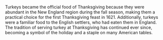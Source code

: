 Turkeys became the official food of Thanksgiving because they were abundant in the New England region during the fall season, making them a practical choice for the first Thanksgiving feast in 1621. Additionally, turkeys were a familiar food to the English settlers, who had eaten them in England. The tradition of serving turkey at Thanksgiving has continued ever since, becoming a symbol of the holiday and a staple on many American tables.